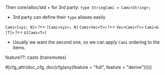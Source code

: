 Then core/alloc/std + for 3rd party:
`type StringCami = Cami<String>;`
- 3rd party can define their `type` aliases easily

`Cami<[xyz; N]>` !== `[Cami<xyz>; N]`
`Cami<Vec<T>>`   !== `Vec<Cami<T>>`
`Cami<&[T]>`     !== `&[Cami<T>]`
- Usually we want the second one, so we can apply `Cami` ordering to the items.


feature??: casts (transmutes)

#[cfg_attr(doc_cfg, doc(cfg(any(feature = "full", feature = "derive"))))]
